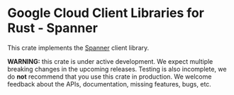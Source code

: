 # Google Cloud Client Libraries for Rust - Spanner

This crate implements the [Spanner] client library.

**WARNING:** this crate is under active development. We expect multiple breaking
changes in the upcoming releases. Testing is also incomplete, we do **not**
recommend that you use this crate in production. We welcome feedback about the
APIs, documentation, missing features, bugs, etc.

[spanner]: https://cloud.google.com/spanner
